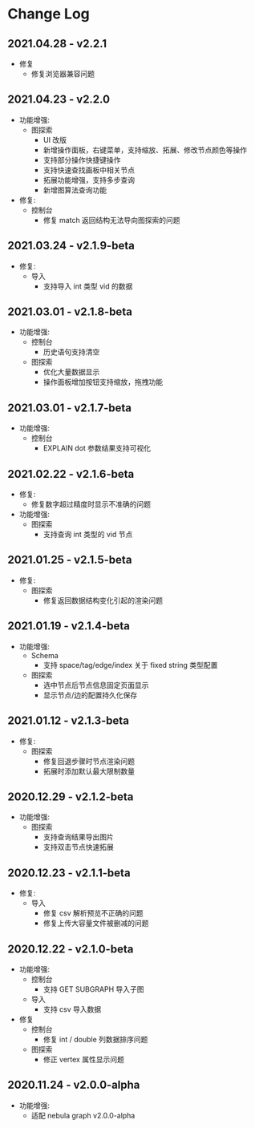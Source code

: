 # Change Log

## 2021.04.28 - v2.2.1
- 修复
  - 修复浏览器兼容问题

## 2021.04.23 - v2.2.0
- 功能增强:
  - 图探索
    - UI 改版
    - 新增操作面板，右键菜单，支持缩放、拓展、修改节点颜色等操作
    - 支持部分操作快捷键操作
    - 支持快速查找画板中相关节点
    - 拓展功能增强，支持多步查询
    - 新增图算法查询功能
- 修复:
  - 控制台
    - 修复 match 返回结构无法导向图探索的问题

## 2021.03.24 - v2.1.9-beta
- 修复:
  - 导入
    - 支持导入 int 类型 vid 的数据

## 2021.03.01 - v2.1.8-beta
- 功能增强:
  - 控制台
    - 历史语句支持清空
  - 图探索
    - 优化大量数据显示
    - 操作面板增加按钮支持缩放，拖拽功能
## 2021.03.01 - v2.1.7-beta
- 功能增强:
  - 控制台
    - EXPLAIN dot 参数结果支持可视化
## 2021.02.22 - v2.1.6-beta
- 修复:
  - 修复数字超过精度时显示不准确的问题
- 功能增强:
  - 图探索
    - 支持查询 int 类型的 vid 节点

## 2021.01.25 - v2.1.5-beta
- 修复:
  - 图探索
    - 修复返回数据结构变化引起的渲染问题

## 2021.01.19 - v2.1.4-beta
- 功能增强:
  - Schema
    - 支持 space/tag/edge/index 关于 fixed string 类型配置
  - 图探索
    - 选中节点后节点信息固定页面显示
    - 显示节点/边的配置持久化保存


## 2021.01.12 - v2.1.3-beta
- 修复:
  - 图探索
    - 修复回退步骤时节点渲染问题
    - 拓展时添加默认最大限制数量

## 2020.12.29 - v2.1.2-beta
- 功能增强:
  - 图探索
    - 支持查询结果导出图片
    - 支持双击节点快速拓展

## 2020.12.23 - v2.1.1-beta
- 修复:
  - 导入
    - 修复 csv 解析预览不正确的问题
    - 修复上传大容量文件被删减的问题

## 2020.12.22 - v2.1.0-beta
- 功能增强:
  - 控制台
    - 支持 GET SUBGRAPH 导入子图
  - 导入
    - 支持 csv 导入数据
- 修复
  - 控制台
    - 修复 int / double 列数据排序问题
  - 图探索 
    - 修正 vertex 属性显示问题

## 2020.11.24 - v2.0.0-alpha
- 功能增强:
  - 适配 nebula graph v2.0.0-alpha
